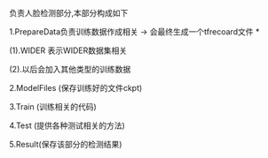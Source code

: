 负责人脸检测部分,本部分构成如下

1.PrepareData负责训练数据作成相关 -> 会最终生成一个tfrecoard文件 *

(1).WIDER 表示WIDER数据集相关

(2).以后会加入其他类型的训练数据

2.ModelFiles (保存训练好的文件ckpt)

3.Train (训练相关的代码)

4.Test (提供各种测试相关的方法)

5.Result(保存该部分的检测结果)